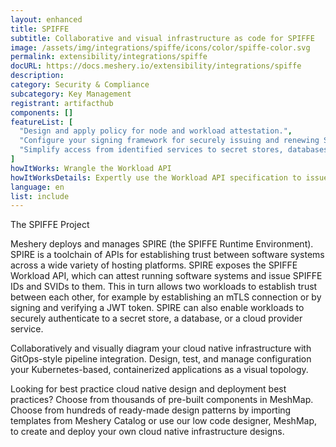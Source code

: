 ```yaml
---
layout: enhanced
title: SPIFFE
subtitle: Collaborative and visual infrastructure as code for SPIFFE
image: /assets/img/integrations/spiffe/icons/color/spiffe-color.svg
permalink: extensibility/integrations/spiffe
docURL: https://docs.meshery.io/extensibility/integrations/spiffe
description: 
category: Security & Compliance
subcategory: Key Management
registrant: artifacthub
components: []
featureList: [
  "Design and apply policy for node and workload attestation.",
  "Configure your signing framework for securely issuing and renewing SVIDs.",
  "Simplify access from identified services to secret stores, databases, services meshes and cloud provider services."
]
howItWorks: Wrangle the Workload API
howItWorksDetails: Expertly use the Workload API specification to issue and retrieve SVIDs.
language: en
list: include
---
```

<p>
The SPIFFE Project
</p>
<p>
    Meshery deploys and manages SPIRE (the SPIFFE Runtime Environment). SPIRE is a toolchain of APIs for establishing trust between software systems across a wide variety of hosting platforms. SPIRE exposes the SPIFFE Workload API, which can attest running software systems and issue SPIFFE IDs and SVIDs to them. This in turn allows two workloads to establish trust between each other, for example by establishing an mTLS connection or by signing and verifying a JWT token. SPIRE can also enable workloads to securely authenticate to a secret store, a database, or a cloud provider service.
</p>
<p>
    Collaboratively and visually diagram your cloud native infrastructure with GitOps-style pipeline integration. Design, test, and manage configuration your Kubernetes-based, containerized applications as a visual topology.
</p>
<p>
    Looking for best practice cloud native design and deployment best practices? Choose from thousands of pre-built components in MeshMap. Choose from hundreds of ready-made design patterns by importing templates from Meshery Catalog or use our low code designer, MeshMap, to create and deploy your own cloud native infrastructure designs.
</p>
